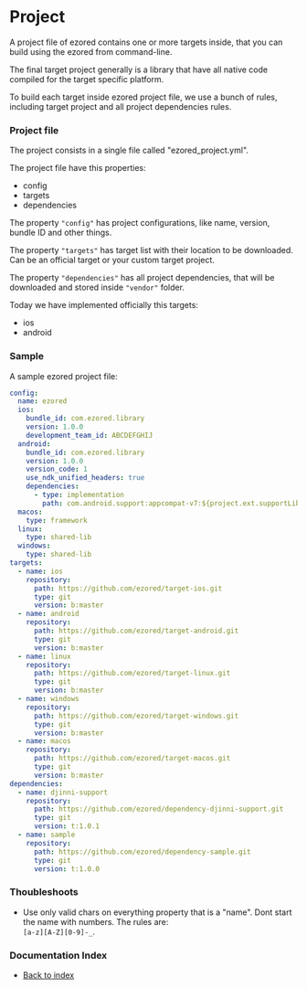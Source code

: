 # Project

A project file of ezored contains one or more targets inside, that you can build using the ezored from command-line.
 
The final target project generally is a library that have all native code compiled for the target specific platform.

To build each target inside ezored project file, we use a bunch of rules, including target project and all project dependencies rules.

### Project file

The project consists in a single file called "ezored_project.yml".  

The project file have this properties:  

- config
- targets
- dependencies

The property `"config"` has project configurations, like name, version, bundle ID and other things.

The property `"targets"` has target list with their location to be downloaded. Can be an official target or your custom target project.

The property `"dependencies"` has all project dependencies, that will be downloaded and stored inside `"vendor"` folder.

Today we have implemented officially this targets:

- ios
- android

### Sample

A sample ezored project file:

```yaml
config:
  name: ezored
  ios:
    bundle_id: com.ezored.library
    version: 1.0.0
    development_team_id: ABCDEFGHIJ    
  android:
    bundle_id: com.ezored.library
    version: 1.0.0
    version_code: 1
    use_ndk_unified_headers: true
    dependencies:
      - type: implementation
        path: com.android.support:appcompat-v7:${project.ext.supportLibVersion}
  macos:
    type: framework
  linux:
    type: shared-lib
  windows:
    type: shared-lib
targets:
  - name: ios
    repository:
      path: https://github.com/ezored/target-ios.git
      type: git
      version: b:master
  - name: android
    repository:
      path: https://github.com/ezored/target-android.git
      type: git
      version: b:master
  - name: linux
    repository:
      path: https://github.com/ezored/target-linux.git
      type: git
      version: b:master
  - name: windows
    repository:
      path: https://github.com/ezored/target-windows.git
      type: git
      version: b:master
  - name: macos
    repository:
      path: https://github.com/ezored/target-macos.git
      type: git
      version: b:master
dependencies:
  - name: djinni-support
    repository:
      path: https://github.com/ezored/dependency-djinni-support.git
      type: git
      version: t:1.0.1
  - name: sample
    repository:
      path: https://github.com/ezored/dependency-sample.git
      type: git
      version: t:1.0.0
```

### Thoubleshoots

- Use only valid chars on everything property that is a "name". Dont start the name with numbers. The rules are:  
`[a-z][A-Z][0-9]-_`. 

### Documentation Index

- [Back to index](GET-STARTED.md)
